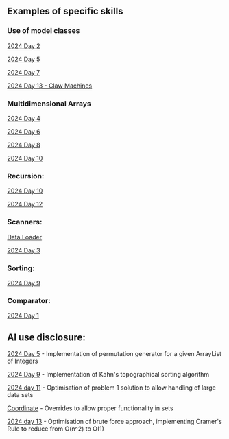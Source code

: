 ## Examples of specific skills
### Use of model classes
[2024 Day 2](https://github.com/JackTouhey/AdventOfCodeUT/blob/main/src/main/java/com/example/adventofcode/solutions/DayEleven2024.java)

[2024 Day 5](https://github.com/JackTouhey/AdventOfCodeUT/blob/main/src/main/java/com/example/adventofcode/solutions/DayFive2024.java) 

[2024 Day 7](https://github.com/JackTouhey/AdventOfCodeUT/blob/main/src/main/java/com/example/adventofcode/solutions/DaySeven2024.java) 

[2024 Day 13 - Claw Machines](https://github.com/JackTouhey/AdventOfCodeUT/blob/main/src/main/java/com/example/adventofcode/utils/ClawMachine.java)
### Multidimensional Arrays
[2024 Day 4](https://github.com/JackTouhey/AdventOfCodeUT/blob/main/src/main/java/com/example/adventofcode/solutions/DayFour2024.java) 

[2024 Day 6](https://github.com/JackTouhey/AdventOfCodeUT/blob/main/src/main/java/com/example/adventofcode/solutions/DaySix2024.java) 

[2024 Day 8](https://github.com/JackTouhey/AdventOfCodeUT/blob/main/src/main/java/com/example/adventofcode/solutions/DayEight2024.java) 

[2024 Day 10](https://github.com/JackTouhey/AdventOfCodeUT/blob/main/src/main/java/com/example/adventofcode/solutions/DayTen2024.java) 
### Recursion:
[2024 Day 10](https://github.com/JackTouhey/AdventOfCodeUT/blob/main/src/main/java/com/example/adventofcode/solutions/DayTen2024.java)

[2024 Day 12](https://github.com/JackTouhey/AdventOfCodeUT/blob/main/src/main/java/com/example/adventofcode/solutions/DayTen2024.java)
### Scanners:
[Data Loader](https://github.com/JackTouhey/AdventOfCodeUT/blob/main/src/main/java/com/example/adventofcode/utils/DataLoader.java)

[2024 Day 3](https://github.com/JackTouhey/AdventOfCodeUT/blob/main/src/main/java/com/example/adventofcode/solutions/DayThree2024.java) 
### Sorting:
[2024 Day 9](https://github.com/JackTouhey/AdventOfCodeUT/blob/main/src/main/java/com/example/adventofcode/solutions/DayNine2024.java) 
### Comparator:
[2024 Day 1](https://github.com/JackTouhey/AdventOfCodeUT/blob/main/src/main/java/com/example/adventofcode/solutions/DayOne2024.java) 


## AI use disclosure:
[2024 Day 5](https://github.com/JackTouhey/AdventOfCodeUT/blob/main/src/main/java/com/example/adventofcode/solutions/DayFive2024.java) - Implementation of permutation generator for a given ArrayList of Integers

[2024 Day 9](https://github.com/JackTouhey/AdventOfCodeUT/blob/main/src/main/java/com/example/adventofcode/solutions/DayNine2024.java) - Implementation of Kahn's topographical sorting algorithm

[2024 day 11](https://github.com/JackTouhey/AdventOfCodeUT/blob/main/src/main/java/com/example/adventofcode/solutions/DayEleven2024.java) - Optimisation of problem 1 solution to allow handling of large data sets

[Coordinate](https://github.com/JackTouhey/AdventOfCodeUT/blob/main/src/main/java/com/example/adventofcode/utils/Coordinate.java) - Overrides to allow proper functionality in sets

[2024 day 13](https://github.com/JackTouhey/AdventOfCodeUT/blob/main/src/main/java/com/example/adventofcode/solutions/DayThirteen2024.java) - Optimisation of brute force approach, implementing Cramer's Rule to reduce from O(n^2) to O(1)
